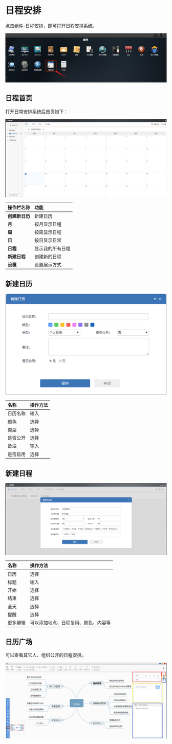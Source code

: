 # 日程安排

点击组件-日程安排，即可打开日程安排系统。

![](../.gitbook/assets/0%20%287%29.png)

## 日程首页

打开日常安排系统后首页如下：

![](../.gitbook/assets/1%20%285%29.png)

| **操作栏名称** | **功能** |
| :--- | :--- |
| **创建新日历** | 新建日历 |
| **月** | 按月显示日程 |
| **周** | 按周显示日程 |
| **日** | 按日显示日常 |
| **日程** | 显示我的所有日程 |
| **新建日程** | 创建新的日程 |
| **设置** | 设置展示方式 |

## 新建日历

![](../.gitbook/assets/2%20%281%29.png)

| 名称 | 操作方法 |
| :--- | :--- |
| 日历名称 | 输入 |
| 颜色 | 选择 |
| 类型 | 选择 |
| 是否公开 | 选择 |
| 备注 | 输入 |
| 是否启用 | 选择 |

## 新建日程

![](../.gitbook/assets/3.png)

| 名称 | 操作方法 |
| :--- | :--- |
| 日历 | 选择 |
| 标题 | 输入 |
| 开始 | 选择 |
| 结束 | 选择 |
| 全天 | 选择 |
| 提醒 | 选择 |
| 更多编辑 | 可以添加地点、日程复用、颜色、内容等 |

## 日历广场

可以查看其它人、组织公开的日程安排。

![](../.gitbook/assets/4%20%287%29.png)

